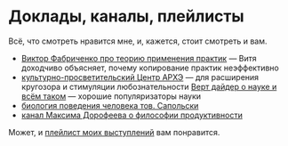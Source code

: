 # Доклады, каналы, плейлисты

Всё, что смотреть нравится мне, и, кажется, стоит смотреть и вам.

- [Виктор Фабриченко про теорию применения практик](https://drive.google.com/file/d/1Vv51uI0PIZ7_-sxVHPAI4wGmIjm5EFDD/view?usp=sharing) — Витя доходчиво объясняет, почему копирование практик неэффективно
- [культурно-просветительский Центр АРХЭ](https://www.youtube.com/c/ЦентрАрхэ/videos) — для расширения кругозора и стимуляции любознательности
 [Верт дайдер о науке и всём таком](https://www.youtube.com/channel/UCY6zVRa3Km52bsBmpyQnk6A/videos) — хорошие популяризаторы науки
- [биология поведения человека тов. Сапольски](https://www.youtube.com/watch?v=ik9t96SMtB0&list=PL8YZyma552VcePhq86dEkohvoTpWPuauk)
- [канал Максима Дорофеева о философии продуктивности](https://www.youtube.com/user/Cartmendum) 

Может, и [плейлист моих выступлений](https://www.youtube.com/playlist?list=PLFtS8Ah0wZvWS37oveJ0-D5K6V7GWUpqY) вам понравится.


